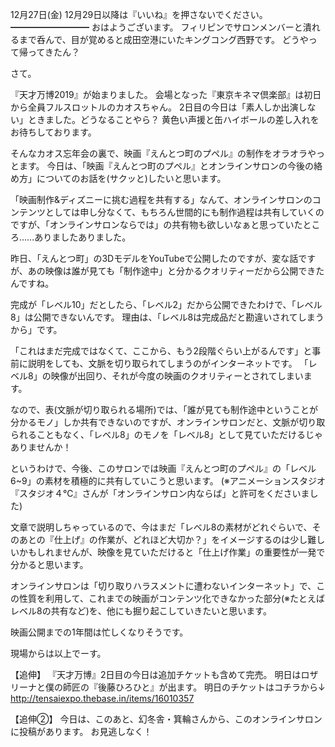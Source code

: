 12月27日(金) 12月29日以降は『いいね』を押さないでください。
━━━━━━━━━
おはようございます。
フィリピンでサロンメンバーと潰れるまで呑んで、目が覚めると成田空港にいたキングコング西野です。
どうやって帰ってきたん？

さて。

『天才万博2019』が始まりました。
会場となった『東京キネマ倶楽部』は初日から全員フルスロットルのカオスちゃん。
2日目の今日は「素人しか出演しない」ときました。どうなることやら？
黄色い声援と缶ハイボールの差し入れをお待ちしております。

そんなカオス忘年会の裏で、映画『えんとつ町のプペル』の制作をオラオラやっとます。
今日は、「映画『えんとつ町のプペル』とオンラインサロンの今後の絡め方」についてのお話を(サクッと)したいと思います。

「映画制作&ディズニーに挑む過程を共有する」なんて、オンラインサロンのコンテンツとしては申し分なくて、もちろん世間的にも制作過程は共有していくのですが、「オンラインサロンならでは」の共有物も欲しいなぁと思っていたところ……ありましたありました。

昨日、「えんとつ町」の3DモデルをYouTubeで公開したのですが、変な話ですが、あの映像は誰が見ても「制作途中」と分かるクオリティーだから公開できたんですね。

完成が「レベル10」だとしたら、「レベル2」だから公開できたわけで、「レベル8」は公開できないんです。
理由は、「レベル8は完成品だと勘違いされてしまうから」です。

「これはまだ完成ではなくて、ここから、もう2段階ぐらい上がるんです」と事前に説明をしても、文脈を切り取られてしまうのがインターネットです。
「レベル8」の映像が出回り、それが今度の映画のクオリティーとされてしまいます。

なので、表(文脈が切り取られる場所)では、「誰が見ても制作途中ということが分かるモノ」しか共有できないのですが、オンラインサロンだと、文脈が切り取られることもなく、「レベル8」のモノを「レベル8」として見ていただけるじゃありませんか！

というわけで、今後、このサロンでは映画『えんとつ町のプペル』の「レベル6~9」の素材を積極的に共有していこうと思います。
(※アニメーションスタジオ『スタジオ４℃』さんが「オンラインサロン内ならば」と許可をくださいました)

文章で説明しちゃっているので、今はまだ「レベル8の素材がどれぐらいで、そのあとの『仕上げ』の作業が、どれほど大切か？」をイメージするのは少し難しいかもしれませんが、映像を見ていただけると「仕上げ作業」の重要性が一発で分かると思います。

オンラインサロンは「切り取りハラスメントに遭わないインターネット」で、この性質を利用して、これまでの映画がコンテンツ化できなかった部分(※たとえばレベル8の共有など)を、他にも掘り起こしていきたいと思います。

映画公開までの1年間は忙しくなりそうです。

現場からは以上でーす。

【追伸】
『天才万博』2日目の今日は追加チケットも含めて完売。
明日はロザリーナと僕の師匠の『後藤ひろひと』が出ます。
明日のチケットはコチラから↓
http://tensaiexpo.thebase.in/items/16010357

【追伸②】
今日は、このあと、幻冬舎・箕輪さんから、このオンラインサロンに投稿があります。
お見逃しなく！

